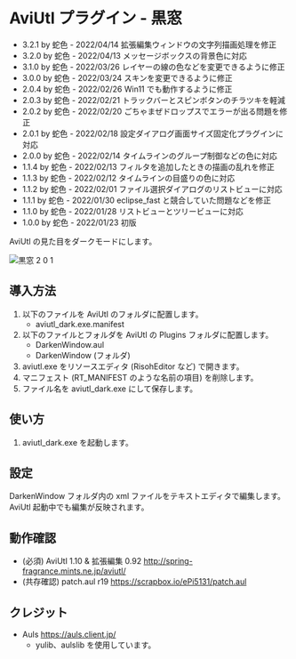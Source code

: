 # AviUtl プラグイン - 黒窓

* 3.2.1 by 蛇色 - 2022/04/14 拡張編集ウィンドウの文字列描画処理を修正
* 3.2.0 by 蛇色 - 2022/04/13 メッセージボックスの背景色に対応
* 3.1.0 by 蛇色 - 2022/03/26 レイヤーの線の色などを変更できるように修正
* 3.0.0 by 蛇色 - 2022/03/24 スキンを変更できるように修正
* 2.0.4 by 蛇色 - 2022/02/26 Win11 でも動作するように修正
* 2.0.3 by 蛇色 - 2022/02/21 トラックバーとスピンボタンのチラツキを軽減
* 2.0.2 by 蛇色 - 2022/02/20 ごちゃまぜドロップスでエラーが出る問題を修正
* 2.0.1 by 蛇色 - 2022/02/18 設定ダイアログ画面サイズ固定化プラグインに対応
* 2.0.0 by 蛇色 - 2022/02/14 タイムラインのグループ制御などの色に対応
* 1.1.4 by 蛇色 - 2022/02/13 フィルタを追加したときの描画の乱れを修正
* 1.1.3 by 蛇色 - 2022/02/12 タイムラインの目盛りの色に対応
* 1.1.2 by 蛇色 - 2022/02/01 ファイル選択ダイアログのリストビューに対応
* 1.1.1 by 蛇色 - 2022/01/30 eclipse_fast と競合していた問題などを修正
* 1.1.0 by 蛇色 - 2022/01/28 リストビューとツリービューに対応
* 1.0.0 by 蛇色 - 2022/01/23 初版

AviUtl の見た目をダークモードにします。

![黒窓 2 0 1](https://user-images.githubusercontent.com/96464759/154665614-90c6a2fb-d9d3-42b5-bcd0-292497c8b5d9.png)

## 導入方法

1. 以下のファイルを AviUtl のフォルダに配置します。
	* aviutl_dark.exe.manifest
2. 以下のファイルとフォルダを AviUtl の Plugins フォルダに配置します。
	* DarkenWindow.aul
	* DarkenWindow (フォルダ)
3. aviutl.exe をリソースエディタ (RisohEditor など) で開きます。
4. マニフェスト (RT_MANIFEST のような名前の項目) を削除します。
5. ファイル名を aviutl_dark.exe にして保存します。

## 使い方

1. aviutl_dark.exe を起動します。

## 設定

DarkenWindow フォルダ内の xml ファイルをテキストエディタで編集します。AviUtl 起動中でも編集が反映されます。

## 動作確認

* (必須) AviUtl 1.10 & 拡張編集 0.92 http://spring-fragrance.mints.ne.jp/aviutl/
* (共存確認) patch.aul r19 https://scrapbox.io/ePi5131/patch.aul

## クレジット

* Auls https://auls.client.jp/
	* yulib、aulslib を使用しています。
